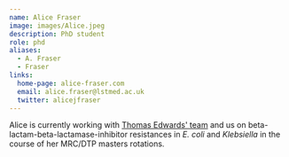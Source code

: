 ```yaml
---
name: Alice Fraser
image: images/Alice.jpeg
description: PhD student
role: phd
aliases:
  - A. Fraser
  - Fraser
links:
  home-page: alice-fraser.com
  email: alice.fraser@lstmed.ac.uk
  twitter: alicejfraser
---
```


Alice is currently working with [Thomas Edwards' team](https://www.lstmed.ac.uk/about/people/dr-thomas-edwards) and us on beta-lactam-beta-lactamase-inhibitor resistances in _E. coli_ and _Klebsiella_ in the course of her MRC/DTP masters rotations.

